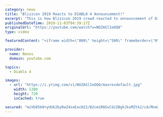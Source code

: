 ```yaml
---
category: news
title: "Blizzcon 2019 Reacts to DIABLO 4 Announcement!"
excerpt: "This is how Blizzcon 2019 crowd reacted to announcement of Diablo 4 during opening ceremony! ♢ Buy games with code \"NEXOS\" for 3% CashBack ♢ Buy ..."
publishedDateTime: 2019-11-03T04:39:17Z
originalUrl: "https://youtube.com/watch?v=NOZASlIeOQ0"
type: video

featuredContent: "<iframe width=\"800\" height=\"500\" frameborder=\"0\" src=\"https://www.youtube.com/embed/NOZASlIeOQ0\" allow=\"accelerometer; autoplay; encrypted-media; gyroscope; picture-in-picture\" allowfullscreen></iframe>"

provider:
  name: Nexos
  domain: youtube.com

topics:
  - Diablo 4

images:
  - url: "https://i.ytimg.com/vi/NOZASlIeOQ0/maxresdefault.jpg"
    width: 1280
    height: 720
    isCached: true

secured: "miVb05b0+yUUk2byRaZ4soEacH22/B2cmiR6GvCdzIBghJkxMZtk2/cd/MnmXUfTmoVj+BqBKeulti1i7SSQXBkGacNlDICZC7R0uLfN2za00DI1M+QsdYzVivskcU9QrWKZQXHvezVbIc0Ju5Rz1NoMcgS/3WaxaXyJm4yFkeJzcCURv2Or1LzMicXyTxb1ftcuxBoLdTcvM+YqJw0ynAA9h2iR4aFoBPLxSot2IaQmqwsdr23SnWvdXVsDy1EqSsgRqfnhHD9knP8WF8OxoTPrWOgLbgNapDJ/GYaeQIkgTyqGUUB7ew/smlwA+/YUPBWZQgpkNhItluW0wYEoIsugCpPkJV6Gz7f33uInEesrLI94VQOIulmlGzZv5jJChKuS6mZ31IONIwGSg6oedP2iInrCA2IKJztBsm1H4kw998tzdCe3i3MtrASC7lbs;QgMLOhv0G1/7jYXyu9xpjw=="
---
```


